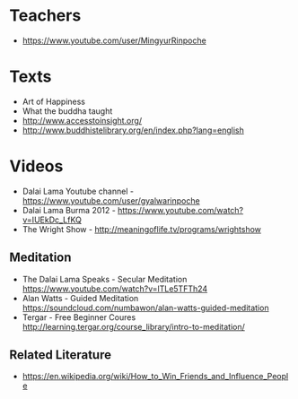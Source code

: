 # Teachers
- https://www.youtube.com/user/MingyurRinpoche

# Texts
- Art of Happiness
- What the buddha taught
- http://www.accesstoinsight.org/
- http://www.buddhistelibrary.org/en/index.php?lang=english

# Videos
- Dalai Lama Youtube channel - https://www.youtube.com/user/gyalwarinpoche
- Dalai Lama Burma 2012 - https://www.youtube.com/watch?v=IUEkDc_LfKQ
- The Wright Show - http://meaningoflife.tv/programs/wrightshow
## Meditation
- The Dalai Lama Speaks - Secular Meditation https://www.youtube.com/watch?v=lTLe5TFTh24
- Alan Watts - Guided Meditation https://soundcloud.com/numbawon/alan-watts-guided-meditation
- Tergar - Free Beginner Coures http://learning.tergar.org/course_library/intro-to-meditation/

## Related Literature
- https://en.wikipedia.org/wiki/How_to_Win_Friends_and_Influence_People
